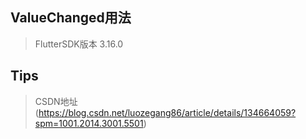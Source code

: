 ## ValueChanged用法
> FlutterSDK版本 3.16.0

## Tips
> CSDN地址(https://blog.csdn.net/luozegang86/article/details/134664059?spm=1001.2014.3001.5501)

